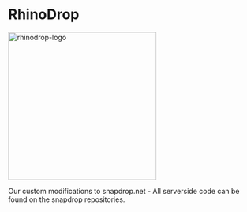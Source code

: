 # RhinoDrop
<img width="300" alt="rhinodrop-logo" src="https://github.com/rhino-linux/drop/assets/104327997/79bec607-c040-4296-8ebe-8842d28376c0">

Our custom modifications to snapdrop.net - All serverside code can be found on the snapdrop repositories.

